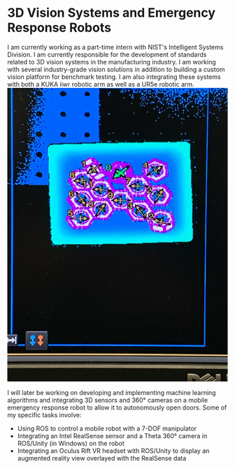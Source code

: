 # 3D Vision Systems and Emergency Response Robots

I am currently working as a part-time intern with NIST's Intelligent Systems Division. I am currently responsible for the development of standards related to 3D vision systems in the manufacturing industry. I am working with several industry-grade vision solutions in addition to building a custom vision platform for benchmark testing. I am also integrating these systems with both a KUKA iiwr robotic arm as well as a UR5e robotic arm.
<img src="../images/pose_estimation.JPG?raw=true"/>

I will later be working on developing and implementing machine learning algorithms and integrating 3D sensors and 360° cameras on a mobile emergency response robot to allow it to autonomously open doors. Some of my specific tasks involve:
- Using ROS to control a mobile robot with a 7-DOF manipulator
- Integrating an Intel RealSense sensor and a Theta 360° camera in ROS/Unity (in Windows) on the robot
- Integrating an Oculus Rift VR headset with ROS/Unity to display an augmented reality view overlayed with the RealSense data
